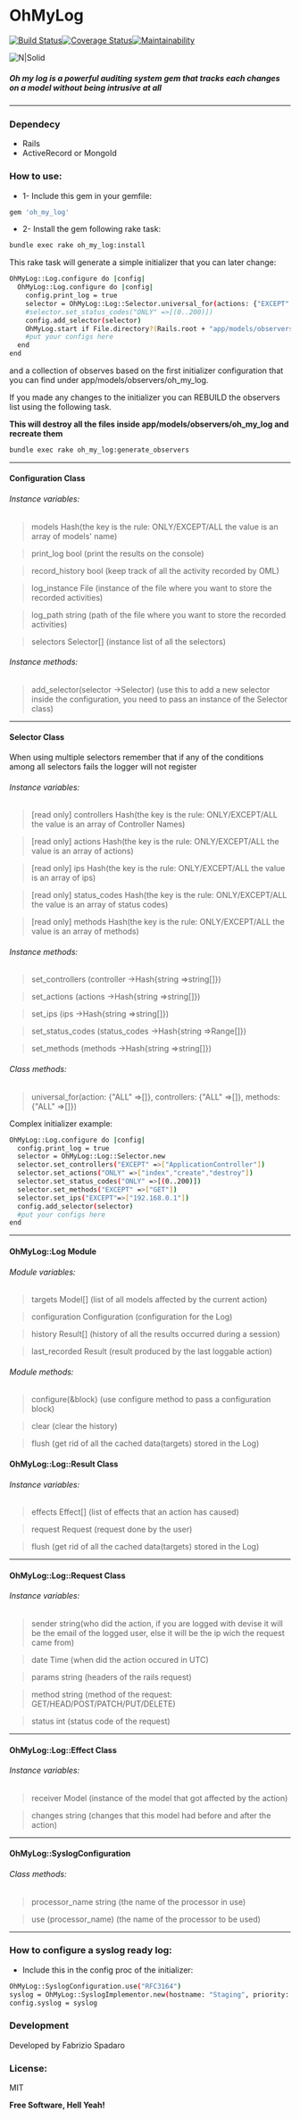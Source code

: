 # OhMyLog

[![Build Status](https://travis-ci.com/fabriziospadaro/oh_my_log.svg?branch=master)](https://travis-ci.com/fabriziospadaro/oh_my_log)[![Coverage Status](https://coveralls.io/repos/github/fabriziospadaro/oh_my_log/badge.svg?branch=master)](https://coveralls.io/github/fabriziospadaro/oh_my_log?branch=master)[![Maintainability](https://api.codeclimate.com/v1/badges/adf9807d95dab0112f0c/maintainability)](https://codeclimate.com/github/fabriziospadaro/oh_my_log/maintainability)

![N|Solid](https://i.ibb.co/WgCY6WX/oh-my-log-logo-256x270.png)
 
##### Oh my log is a powerful auditing system gem that tracks each changes on a model without being intrusive at all
___
### Dependecy
* Rails
* ActiveRecord or MongoId
### How to use:
* 1- Include this gem in your gemfile:

```sh
gem 'oh_my_log'
```

* 2- Install the gem following rake task:

```sh
bundle exec rake oh_my_log:install
```

This rake task will generate a simple initializer that you can later change:

```sh
OhMyLog::Log.configure do |config|
  OhMyLog::Log.configure do |config|
    config.print_log = true
    selector = OhMyLog::Log::Selector.universal_for(actions: {"EXCEPT" =>["index"]})
    #selector.set_status_codes("ONLY" =>[(0..200)])
    config.add_selector(selector)
    OhMyLog.start if File.directory?(Rails.root + "app/models/observers/oh_my_log")
    #put your configs here
  end
end
```

and a collection of observes based on the first initializer configuration that you can find under app/models/observers/oh_my_log.

If you made any changes to the initializer you can REBUILD the observers list using the following task.

**This will destroy all the files inside app/models/observers/oh_my_log and recreate them**

```sh
bundle exec rake oh_my_log:generate_observers
```

 ---
#### Configuration Class

###### Instance variables:

>models Hash(the key is the rule: ONLY/EXCEPT/ALL the value is an array of models' name)

>print_log bool (print the results on the console)

>record_history bool (keep track of all the activity recorded by OML)

>log_instance File (instance of the file where you want to store the recorded activities)

>log_path string (path of the file where you want to store the recorded activities)

>selectors Selector[] (instance list of all the selectors)

###### Instance methods:

>add_selector(selector ->Selector) (use this to add a new selector inside the configuration,
you need to pass an instance of the Selector class)

----

#### Selector Class

When using multiple selectors remember that if any of the conditions among all selectors fails the logger will not register

###### Instance variables:

>[read only] controllers Hash(the key is the rule: ONLY/EXCEPT/ALL the value is an array of Controller Names)

>[read only] actions Hash(the key is the rule: ONLY/EXCEPT/ALL the value is an array of actions)

>[read only] ips Hash(the key is the rule: ONLY/EXCEPT/ALL the value is an array of ips)

>[read only] status_codes Hash(the key is the rule: ONLY/EXCEPT/ALL the value is an array of status codes)

>[read only] methods Hash(the key is the rule: ONLY/EXCEPT/ALL the value is an array of methods)

###### Instance methods:

>set_controllers (controller ->Hash{string =>string[]})

>set_actions (actions ->Hash{string =>string[]})

>set_ips (ips ->Hash{string =>string[]})

>set_status_codes (status_codes ->Hash{string =>Range[]})

>set_methods (methods ->Hash{string =>string[]})

###### Class methods:

>universal_for(action: {"ALL" =>[]}, controllers: {"ALL" =>[]}, methods: {"ALL" =>[]}) 

Complex initializer example:

```sh
OhMyLog::Log.configure do |config|
  config.print_log = true
  selector = OhMyLog::Log::Selector.new
  selector.set_controllers("EXCEPT" =>["ApplicationController"])
  selector.set_actions("ONLY" =>["index","create","destroy"])
  selector.set_status_codes("ONLY" =>[(0..200)])
  selector.set_methods("EXCEPT" =>["GET"])
  selector.set_ips("EXCEPT"=>["192.168.0.1"])
  config.add_selector(selector)
  #put your configs here
end
```

---

#### OhMyLog::Log Module

###### Module variables:

>targets Model[] (list of all models affected by the current action)

>configuration Configuration (configuration for the Log)

>history Result[] (history of all the results occurred during a session)

>last_recorded Result (result produced by the last loggable action)

###### Module methods:

>configure(&block) (use configure method to pass a configuration block)

>clear (clear the history)

>flush (get rid of all the cached data(targets) stored in the Log)

#### OhMyLog::Log::Result Class

###### Instance variables:

>effects Effect[] (list of effects that an action has caused)

>request Request (request done by the user)

>flush (get rid of all the cached data(targets) stored in the Log)

---

#### OhMyLog::Log::Request Class

###### Instance variables:

>sender string(who did the action, if you are logged with devise it will be the email of the logged user, else it will be the ip wich the request came from)

>date Time (when did the action occured in UTC)

>params string (headers of the rails request)

>method string (method of the request: GET/HEAD/POST/PATCH/PUT/DELETE)

>status int (status code of the request) 

---

#### OhMyLog::Log::Effect Class

###### Instance variables:

>receiver Model (instance of the model that got affected by the action) 

>changes string (changes that this model had before and after the action)

---

#### OhMyLog::SyslogConfiguration

###### Class methods:

>processor_name string (the name of the processor in use) 

>use (processor_name)  (the name of the processor to be used) 

---
 
 ### How to configure a syslog ready log:
 * Include this in the config proc of the initializer:
 
 ```sh
 OhMyLog::SyslogConfiguration.use("RFC3164")
 syslog = OhMyLog::SyslogImplementor.new(hostname: "Staging", priority: 101, tag: "BRAINT")
 config.syslog = syslog
 ```
 
### Development 

Developed by Fabrizio Spadaro 

### License:
MIT
 
**Free Software, Hell Yeah!**